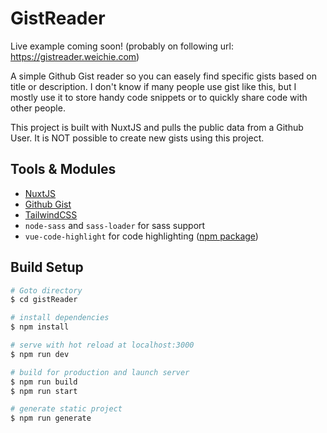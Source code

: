 # GistReader
Live example coming soon! (probably on following url: https://gistreader.weichie.com)

A simple Github Gist reader so you can easely find specific gists based on title or description. I don't know if many people use gist like this, but I mostly use it to store handy code snippets or to quickly share code with other people.

This project is built with NuxtJS and pulls the public data from a Github User. It is NOT possible to create new gists using this project.

## Tools & Modules
- [NuxtJS](https://nuxtjs.org/)
- [Github Gist](https://developer.github.com/v3/gists/)
- [TailwindCSS](https://tailwindcss.com/)
- `node-sass` and `sass-loader` for sass support
- `vue-code-highlight` for code highlighting ([npm package](https://www.npmjs.com/package/vue-code-highlight))


## Build Setup
```bash
# Goto directory
$ cd gistReader

# install dependencies
$ npm install

# serve with hot reload at localhost:3000
$ npm run dev

# build for production and launch server
$ npm run build
$ npm run start

# generate static project
$ npm run generate
```
